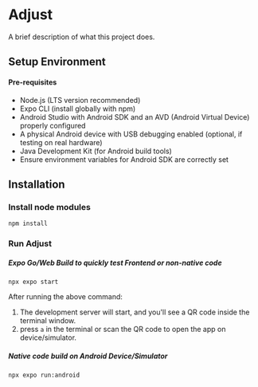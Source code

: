 # Adjust

A brief description of what this project does.

## Setup Environment

#### Pre-requisites

- Node.js (LTS version recommended)
- Expo CLI (install globally with npm)
- Android Studio with Android SDK and an AVD (Android Virtual Device) properly configured
- A physical Android device with USB debugging enabled (optional, if testing on real hardware)
- Java Development Kit (for Android build tools)
- Ensure environment variables for Android SDK are correctly set

## Installation

### Install node modules
```
npm install
```

### Run Adjust

##### Expo Go/Web Build to quickly test Frontend or non-native code
```
npx expo start
```
After running the above command:

1. The development server will start, and you'll see a QR code inside the terminal window.
2. press ```a``` in the terminal or scan the QR code to open the app on device/simulator.


##### Native code build on Android Device/Simulator
```
npx expo run:android
```
